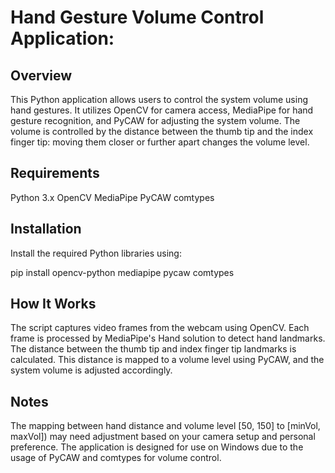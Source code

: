  # Hand Gesture Volume Control Application:

 ## Overview

This Python application allows users to control the system volume using hand gestures. It utilizes OpenCV for camera access, MediaPipe for hand gesture recognition, and PyCAW for adjusting the system volume. The volume is controlled by the distance between the thumb tip and the index finger tip: moving them closer or further apart changes the volume level.

## Requirements

Python 3.x
OpenCV
MediaPipe
PyCAW
comtypes

## Installation

Install the required Python libraries using: 

pip install opencv-python mediapipe pycaw comtypes


## How It Works

The script captures video frames from the webcam using OpenCV.
Each frame is processed by MediaPipe's Hand solution to detect hand landmarks.
The distance between the thumb tip and index finger tip landmarks is calculated.
This distance is mapped to a volume level using PyCAW, and the system volume is adjusted accordingly.

## Notes

The mapping between hand distance and volume level [50, 150] to [minVol, maxVol]) may need adjustment based on your camera setup and personal preference.
The application is designed for use on Windows due to the usage of PyCAW and comtypes for volume control.
